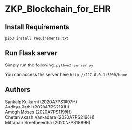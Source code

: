 # ZKP_Blockchain_for_EHR

## Install Requirements
`pip3 install requirements.txt`

## Run Flask server
Simply run the following:
`python3 server.py`

You can access the server here `http://127.0.0.1:5000/home`

## Authors
Sankalp Kulkarni (2020A7PS1097H)  
Aaditya Rathi (2020A7PS2191H)  
Amogh Moses (2020A7PS1199H)  
Chetan Akash Vankadara (2020A7PS2196H)  
Mittapalli Sreetheerdha (2020A7PS1889H)


